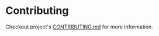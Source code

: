 # Contributing

Checkout project's [CONTRIBUTING.md](https://github.com/okwasniewski/react-native-bottom-tabs/blob/main/CONTRIBUTING.md) for more information.

